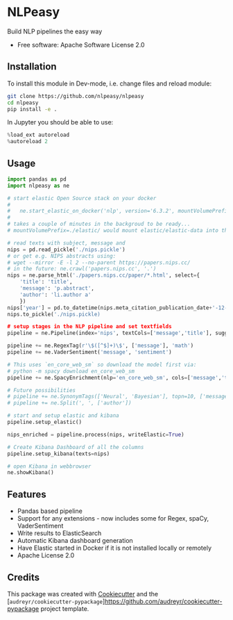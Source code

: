 NLPeasy
=======

Build NLP pipelines the easy way


* Free software: Apache Software License 2.0


Installation
------------

To install this module in Dev-mode, i.e. change files and reload module:
```bash
git clone https://github.com/nlpeasy/nlpeasy
cd nlpeasy
pip install -e .
```

In Jupyter you should be able to use:
```python
%load_ext autoreload
%autoreload 2
```

Usage
-----

```python
import pandas as pd
import nlpeasy as ne

# start elastic Open Source stack on your docker
#
#   ne.start_elastic_on_docker('nlp', version='6.3.2', mountVolumePrefix=None)
#
# takes a couple of minutes in the backgroud to be ready...
# mountVolumePrefix=./elastic/ would mount elastic/elastic-data into the container to survive container restarts

# read texts with subject, message and 
nips = pd.read_pickle('./nips.pickle')
# or get e.g. NIPS abstracts using:
# wget --mirror -E -l 2 --no-parent https://papers.nips.cc/
# in the future: ne.crawl('papers.nips.cc', '.')
nips = ne.parse_html('./papers.nips.cc/paper/*.html', select={
    'title': 'title',
    'message': 'p.abstract',
    'author': 'li.author a'
    })
nips['year'] = pd.to_datetime(nips.meta_citation_publication_date+'-12-01')
nips.to_pickle('./nips.pickle)

# setup stages in the NLP pipeline and set textfields
pipeline = ne.Pipeline(index='nips', textCols=['message','title'], suggests='message_subj', dateCol='year')

pipeline += ne.RegexTag(r'\$([^$]+)\$', ['message'], 'math')
pipeline += ne.VaderSentiment('message', 'sentiment')

# This uses `en_core_web_sm` so download the model first via:
# python -m spacy download en_core_web_sm
pipeline += ne.SpacyEnrichment(nlp='en_core_web_sm', cols=['message','title'])

# Future possibilities
# pipeline += ne.SynonymTags(['Neural', 'Bayesian'], topn=10, ['message'], 'hypekeyword')
# pipeline += ne.Split(', ', ['author'])

# start and setup elastic and kibana
pipeline.setup_elastic()

nips_enriched = pipeline.process(nips, writeElastic=True)

# Create Kibana Dashboard of all the columns
pipeline.setup_kibana(texts=nips)

# open Kibana in webbrowser
ne.showKibana()
```

Features
--------

* Pandas based pipeline
* Support for any extensions - now includes some for Regex, spaCy, VaderSentiment
* Write results to ElasticSearch
* Automatic Kibana dashboard generation
* Have Elastic started in Docker if it is not installed locally or remotely
* Apache License 2.0

Credits
-------

This package was created with [Cookiecutter](<https://github.com/audreyr/cookiecutter>) and the [`audreyr/cookiecutter-pypackage`]<https://github.com/audreyr/cookiecutter-pypackage> project template.
